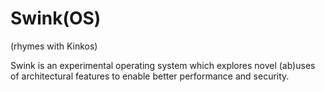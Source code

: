 # Swink(OS)
(rhymes with Kinkos)

Swink is an experimental operating system which explores novel (ab)uses of architectural features to enable better performance and security.